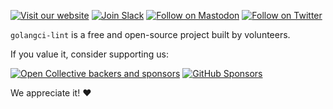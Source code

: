 [![Visit our website](https://img.shields.io/badge/website-4285F4?style=for-the-badge&logo=googlechrome&logoColor=white)](https://golangci-lint.run/)
[![Join Slack](https://img.shields.io/badge/Slack-5865F2?style=for-the-badge&logo=slack&logoColor=white)](https://gophers.slack.com/archives/CS0TBRKPC)
[![Follow on Mastodon](https://img.shields.io/badge/mastodon-6364FF?style=for-the-badge&logo=mastodon&logoColor=white)](https://fosstodon.org/@golangcilint)
[![Follow on Twitter](https://img.shields.io/badge/twitter-1DA1F2?style=for-the-badge&logo=twitter&logoColor=white)](https://twitter.com/golangci)

`golangci-lint` is a free and open-source project built by volunteers.

If you value it, consider supporting us:

[![Open Collective backers and sponsors](https://img.shields.io/opencollective/all/golangci-lint?logo=opencollective&style=for-the-badge)](https://opencollective.com/golangci-lint)
[![GitHub Sponsors](https://img.shields.io/badge/GitHub-Sponsor-blue?style=for-the-badge)](https://github.com/sponsors/ldez)

We appreciate it! :heart:
